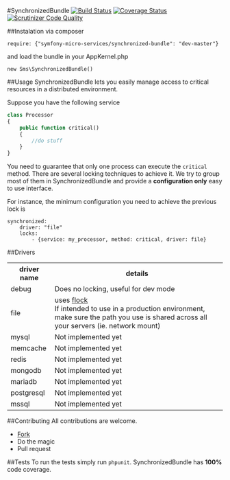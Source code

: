 #SynchronizedBundle
[![Build Status](https://api.travis-ci.org/symfony-micro-services/SynchronizedBundle.png?branch=master)](https://travis-ci.org/symfony-micro-services/SynchronizedBundle)
[![Coverage Status](https://coveralls.io/repos/symfony-micro-services/SynchronizedBundle/badge.svg?branch=master&service=github)](https://coveralls.io/github/symfony-micro-services/SynchronizedBundle?branch=master)
[![Scrutinizer Code Quality](https://scrutinizer-ci.com/g/symfony-micro-services/SynchronizedBundle/badges/quality-score.png?b=master)](https://scrutinizer-ci.com/g/symfony-micro-services/SynchronizedBundle/?branch=master)

##Instalation
via composer
````
require: {"symfony-micro-services/synchronized-bundle": "dev-master"}
````
and load the bundle in your AppKernel.php
````
new Sms\SynchronizedBundle()
````
##Usage
SynchronizedBundle lets you easily manage access to critical resources in a distributed environment.

Suppose you have the following service

````PHP
class Processor
{
    public function critical()
    {
        //do stuff
    }
}
````

You need to guarantee that only one process can execute the `critical` method. There are several locking techniques to achieve it. We try to group most of them in SynchronizedBundle and provide a **configuration only** easy to use interface.

For instance, the minimum configuration you need to achieve the previous lock is

````
synchronized:
    driver: "file"
    locks:
        - {service: my_processor, method: critical, driver: file}
````

##Drivers
<table>
    <tr>
      <th>driver name</th>
      <th>details</th>
    </tr>
    <tr>
      <td>debug</td>
      <td>Does no locking, useful for dev mode</td>
    </tr>
    <tr>
      <td>file</td>
      <td>uses <a href="http://php.net/manual/en/function.flock.php">flock</a><br>If intended to use in a production environment, make sure the path you use is shared across all your servers (ie. network mount)</td>
    </tr>
    <tr>
      <td>mysql</td>
      <td>Not implemented yet</td>
    </tr>
    <tr>
      <td>memcache</td>
      <td>Not implemented yet</td>
    </tr>
    <tr>
      <td>redis</td>
      <td>Not implemented yet</td>
    </tr>
    <tr>
      <td>mongodb</td>
      <td>Not implemented yet</td>
    </tr>
    <tr>
      <td>mariadb</td>
      <td>Not implemented yet</td>
    </tr>
    <tr>
      <td>postgresql</td>
      <td>Not implemented yet</td>
    </tr>
    <tr>
      <td>mssql</td>
      <td>Not implemented yet</td>
    </tr>
</table>

##Contributing
All contributions are welcome.
- [Fork](#fork-destination-box)
- Do the magic
- Pull request

##Tests
To run the tests simply run `phpunit`. SynchronizedBundle has **100%** code coverage.
